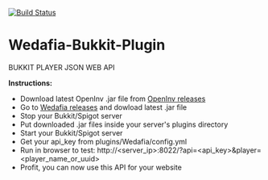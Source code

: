 [![Build Status](https://travis-ci.org/SlimaKCoder/Saya-Bukkit-Plugin.svg?branch=alpha)](https://travis-ci.org/SlimaKCoder/Saya-Bukkit-Plugin)
# Wedafia-Bukkit-Plugin
BUKKIT PLAYER JSON WEB API

**Instructions:**
- Download latest OpenInv .jar file from [OpenInv releases](https://github.com/lishid/OpenInv/releases)
- Go to [Wedafia releases](https://github.com/SlimaKCoder/Wedafia-Bukkit-Plugin/releases) and dowload latest .jar file
- Stop your Bukkit/Spigot server
- Put downloaded .jar files inside your server's plugins directory
- Start your Bukkit/Spigot server
- Get your api_key from plugins/Wedafia/config.yml
- Run in browser to test: http://<server_ip>:8022/?api=<api_key>&player=<player_name_or_uuid>
- Profit, you can now use this API for your website



